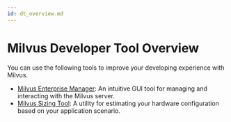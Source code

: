 ```yaml
---
id: dt_overview.md
---
```


# Milvus Developer Tool Overview


You can use the following tools to improve your developing experience with Milvus. 

- [Milvus Enterprise Manager](https://zilliz.com/products/em/): An intuitive GUI tool for managing and interacting with the Milvus server. 
- [Milvus Sizing Tool](https://zilliz.com/sizing-tool/): A utility for estimating your hardware configuration based on your application scenario. 